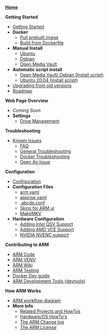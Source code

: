 **[Home](https://github.com/automatic-ripping-machine/automatic-ripping-machine/wiki)**

**Getting Started**
   - [Getting Started](https://github.com/automatic-ripping-machine/automatic-ripping-machine/wiki/Getting-Started)
   - **Docker**
       - [Pull prebuilt image](https://github.com/automatic-ripping-machine/automatic-ripping-machine/wiki/docker)
       - [Build from Dockerfile](https://github.com/automatic-ripping-machine/automatic-ripping-machine/wiki/Building-ARM-docker-image-from-source)
   - **Manual Install**
       - [Ubuntu](https://github.com/automatic-ripping-machine/automatic-ripping-machine/wiki/Setting-up-ARM-manually-(Ubuntu))
       - [Debian](https://github.com/automatic-ripping-machine/automatic-ripping-machine/wiki/Setting-up-ARM-manually-(Debian-OMV))
       - [Open Media Vault](https://github.com/automatic-ripping-machine/automatic-ripping-machine/wiki/Setting-up-ARM-manually-(Debian-OMV))
   - **Automatic script install**
       - [Open Media Vault/ Debian (Install script)](https://github.com/automatic-ripping-machine/automatic-ripping-machine/wiki/Setting-up-ARM-script-(Debian-OMV))
       - [Ubuntu 20.04 (install script)](https://github.com/automatic-ripping-machine/automatic-ripping-machine/wiki/Ubuntu-20.04-Automatic-Installation)
   - [Upgrading from old versions](https://github.com/automatic-ripping-machine/automatic-ripping-machine/wiki/upgrading)
   - [Roadmap](https://github.com/automatic-ripping-machine/automatic-ripping-machine/wiki/Roadmap)

**Web Page Overview**
  - _Coming Soon_
  - **Settings**
    - [Drive Management](Settings-Drives.md)

**Troubleshooting**
- [Known Issues](https://github.com/automatic-ripping-machine/automatic-ripping-machine/wiki/Known-Issues)
   - [FAQ](https://github.com/automatic-ripping-machine/automatic-ripping-machine/wiki/FAQ)
   - [General Troubleshooting](https://github.com/automatic-ripping-machine/automatic-ripping-machine/wiki/General-Troubleshooting)
   - [Docker Troubleshooting](https://github.com/automatic-ripping-machine/automatic-ripping-machine/wiki/Docker-Troubleshooting)
   - [Open An Issue](https://github.com/automatic-ripping-machine/automatic-ripping-machine/issues/new/choose)

**Configuration**
   - [Configuration](https://github.com/automatic-ripping-machine/automatic-ripping-machine/wiki/Configuring-ARM)
   - **Configuration Files**
      - [arm.yaml](https://github.com/automatic-ripping-machine/automatic-ripping-machine/wiki/config-arm.yaml)
      - [apprise.yaml](https://github.com/automatic-ripping-machine/automatic-ripping-machine/wiki/config-apprise.yaml)
      - [.abcde.conf](https://github.com/automatic-ripping-machine/automatic-ripping-machine/wiki/config-abcde.conf)
      - [Skins for ARM ui](https://github.com/automatic-ripping-machine/automatic-ripping-machine/wiki/config-ui-skins)
      - [MakeMKV](https://github.com/automatic-ripping-machine/automatic-ripping-machine/wiki/MakeMKV-Info)
   - **Hardware Configuration**
      - [Adding Intel QSV Support](https://github.com/automatic-ripping-machine/automatic-ripping-machine/wiki/intel-qsv)
      - [Adding AMD VCE Support](https://github.com/automatic-ripping-machine/automatic-ripping-machine/wiki/amd-vce)
      - [NVIDIA NVENC support](https://github.com/automatic-ripping-machine/automatic-ripping-machine/wiki/nvidia)

**Contributing to ARM**
   - [ARM Code](http://github.com/automatic-ripping-machine/automatic-ripping-machine/wiki/Contribute)
   - [ARM VENV](http://github.com/automatic-ripping-machine/automatic-ripping-machine/wiki/Contribute-VENV)
   - [ARM Wiki](http://github.com/automatic-ripping-machine/automatic-ripping-machine/wiki/Contribute-Wiki)
   - [ARM Testing](http://github.com/automatic-ripping-machine/automatic-ripping-machine/wiki/Contribute-Testing)
   - [Docker Dev guide](http://github.com/automatic-ripping-machine/automatic-ripping-machine/wiki/Contribute-Docker)
   - [ARM Development Tools (devtools)](https://github.com/automatic-ripping-machine/automatic-ripping-machine/wiki/Contribute-DevTools)

**How ARM Works**
   - [ARM workflow diagram](https://github.com/automatic-ripping-machine/automatic-ripping-machine/wiki/workflow-diagram)
   - **More Info**
      - [Related Projects and HowTos](https://github.com/automatic-ripping-machine/automatic-ripping-machine/wiki/related-howtos)
      - [Hardware/OS HowTo's](https://github.com/automatic-ripping-machine/automatic-ripping-machine/wiki/VMware)
      - [The ARM Change log](https://github.com/automatic-ripping-machine/automatic-ripping-machine/wiki/Change-Log)
      - [The ARM License](https://github.com/automatic-ripping-machine/automatic-ripping-machine/blob/v2_devel/LICENSE)